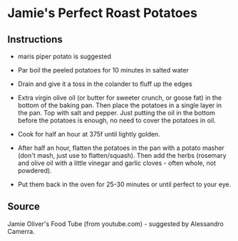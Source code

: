 Jamie's Perfect Roast Potatoes
==============================

Instructions
------------

* maris piper potato is suggested

* Par boil the peeled potatoes for 10 minutes in salted water 

* Drain and give it a toss in the colander to fluff up the edges

* Extra virgin olive oil (or butter for sweeter crunch, or goose fat) in the bottom of the baking pan. Then place the potatoes in a single layer in the pan. Top with salt and pepper. Just putting the oil in the bottom before the potatoes is enough, no need to cover the potatoes in oil.

* Cook for half an hour at 375f until lightly golden.

* After half an hour, flatten the potatoes in the pan with a potato masher (don't mash, just use to flatten/squash). Then add the herbs (rosemary and olive oil with a little vinegar and garlic cloves - often whole, not powdered).

* Put them back in the oven for 25-30 minutes or until perfect to your eye.


Source
------

Jamie Oliver's Food Tube (from youtube.com) - suggested by Alessandro Camerra.
